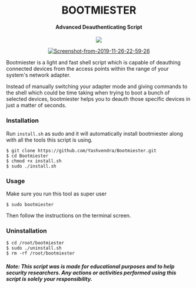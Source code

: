 <h1 align="center">BOOTMIESTER</h4>


<h4 align="center">Advanced Deauthenticating Script</h4>
<p align="center">
  <img src="https://img.shields.io/badge/contributions-welcome-brightgreen.svg?style=flat&label=Contributions&colorA=blue&colorB=black">
</p>
<p align="center"><a href="https://imgbb.com/"><img src="https://i.ibb.co/y0sscs8/Screenshot-from-2019-11-26-22-59-26.png" alt="Screenshot-from-2019-11-26-22-59-26" border="0"></a><br />
</p>
Bootmiester is a light and fast shell script which is capable of deauthing connected devices from the access points within the range of your system's network adapter. 

Instead of manually switching your adapter mode and giving commands to the shell which could be time taking when trying to boot a bunch of selected devices, bootmiester helps you to deauth those specific devices in just a matter of seconds. 

### Installation
Run `install.sh` as sudo and it will automatically install bootmiester along with all the tools this script is using.
```
$ git clone https://github.com/Yashvendra/Bootmiester.git
$ cd Bootmiester
$ chmod +x install.sh
$ sudo ./install.sh
```

### Usage
Make sure you run this tool as super user
```
$ sudo bootmiester
```
Then follow the instructions on the terminal screen.

### Uninstallation
```
$ cd /root/bootmiester
$ sudo ./uninstall.sh
$ rm -rf /root/bootmiester
```

##### Note: This script was is made for educational purposes and to help security researchers. Any actions or activities performed using this script is solely your responsibility.


